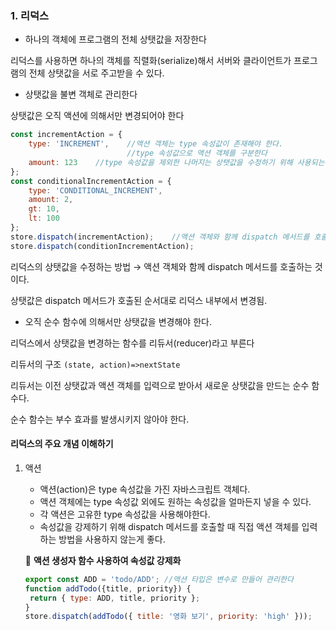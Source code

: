 ### 1. 리덕스

- 하나의 객체에 프로그램의 전체 상탯값을 저장한다

리덕스를 사용하면 하나의 객체를 직렬화(serialize)해서 서버와 클라이언트가 프로그램의 전체 상탯값을 서로 주고받을 수 있다.

- 상탯값을 불변 객체로 관리한다

상탯값은 오직 액션에 의해서만 변경되어야 한다

```jsx
const incrementAction = {
	type: 'INCREMENT',    //액션 객체는 type 속성값이 존재해야 한다. 
		                  //type 속성값으로 액션 객체를 구분한다
	amount: 123    //type 속성값을 제외한 나머지는 상탯값을 수정하기 위해 사용되는 정보
};
const conditionalIncrementAction = { 
	type: 'CONDITIONAL_INCREMENT',
	amount: 2,
	gt: 10,
	lt: 100
};
store.dispatch(incrementAction);    //액션 객체와 함께 dispatch 메서드를 호출하면 상태값이 변경된다.
store.dispatch(conditionIncrementAction);
```

리덕스의 상탯값을 수정하는 방법 → 액션 객체와 함께 dispatch 메서드를 호출하는 것이다.

상탯값은 dispatch 메서드가 호출된 순서대로 리덕스 내부에서 변경됨.

- 오직 순수 함수에 의해서만 상탯값을 변경해야 한다.

리덕스에서 상탯값을 변경하는 함수를 리듀서(reducer)라고 부른다

리듀서의 구조 `(state, action)=>nextState`

리듀서는 이전 상탯값과 액션 객체를 입력으로 받아서 새로운 상탯값을 만드는 순수 함수다.

순수 함수는 부수 효과를 발생시키지 않아야 한다.



#### 리덕스의 주요 개념 이해하기

1. 액션

   - 액션(action)은 type 속성값을 가진 자바스크립트 객체다.
   - 액션 객체에는 type 속성값 외에도 원하는 속성값을 얼마든지 넣을 수 있다.
   - 각 액션은 고유한 type 속성값을 사용해야한다.
   - 속성값을 강제하기 위해 dispatch 메서드를 호출할 때 직접 액션 객체를 입력하는 방법을 사용하지 않는게 좋다.

   🍅 **액션 생성자 함수 사용하여 속성값 강제화**

   ```jsx
   export const ADD = 'todo/ADD'; //액션 타입은 변수로 만들어 관리한다
   function addTodo({title, priority}) {
   	return { type: ADD, title, priority };
   }
   store.dispatch(addTodo({ title: '영화 보기', priority: 'high' }));
   ```

